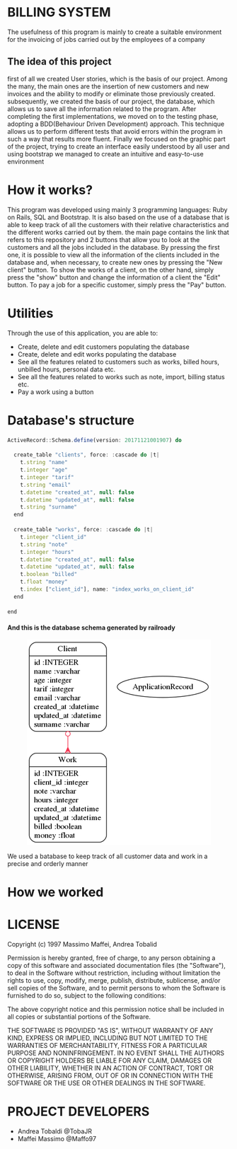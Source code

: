 # BILLING SYSTEM
The usefulness of this program is mainly to create a suitable environment for the invoicing of jobs carried out by the employees of a company

## The idea of this project

first of all we created User stories, which is the basis of our project. Among the many, the main ones are the insertion of new customers and new invoices and the ability to modify or eliminate those previously created.
subsequently, we created the basis of our project, the database, which allows us to save all the information related to the program.
After completing the first implementations, we moved on to the testing phase, adopting a BDD(Behaviour Driven Development) approach. This technique allows us to perform different tests that avoid errors within the program in such a way that results more fluent.
Finally we focused on the graphic part of the project, trying to create an interface easily understood by all user and using bootstrap we managed to create an intuitive and easy-to-use environment


# How it works?
This program was developed using mainly 3 programming languages: Ruby on Rails, SQL and Bootstrap.
It is also based on the use of a database that is able to keep track of all the customers with their relative characteristics and the different works carried out by them.
the main page contains the link that refers to this repository and 2 buttons that allow you to look at the customers and all the jobs included in the database. By pressing the first one, it is possible to view all the information of the clients included in the database and, when necessary, to create new ones by pressing the "New client" button. To show the works of a client, on the other hand, simply press the "show" button and change the information of a client the "Edit" button. To pay a job for a specific customer, simply press the "Pay" button.

# Utilities
Through the use of this application, you are able to:
- Create, delete and edit customers populating the database
- Create, delete and edit works populating the database
- See all the features related to customers such as works, billed hours, unbilled hours, personal data etc.
- See all the features related to works such as note, import, billing status etc.
- Pay a work using a button

# Database's structure
```javascript
ActiveRecord::Schema.define(version: 20171121001907) do

  create_table "clients", force: :cascade do |t|
    t.string "name"
    t.integer "age"
    t.integer "tarif"
    t.string "email"
    t.datetime "created_at", null: false
    t.datetime "updated_at", null: false
    t.string "surname"
  end

  create_table "works", force: :cascade do |t|
    t.integer "client_id"
    t.string "note"
    t.integer "hours"
    t.datetime "created_at", null: false
    t.datetime "updated_at", null: false
    t.boolean "billed"
    t.float "money"
    t.index ["client_id"], name: "index_works_on_client_id"
  end

end
```
#### And this is the database schema generated by railroady
 <p align="center">
  <img src="https://github.com/TobaJR/Ingegneria_sw2/blob/master/models.png">
</p>

We used a batabase to keep track of all customer data and work in a precise and orderly manner

# How we worked

# LICENSE
Copyright (c) 1997 Massimo Maffei, Andrea Tobalid

Permission is hereby granted, free of charge, to any person obtaining a copy
of this software and associated documentation files (the "Software"), to deal
in the Software without restriction, including without limitation the rights
to use, copy, modify, merge, publish, distribute, sublicense, and/or sell
copies of the Software, and to permit persons to whom the Software is
furnished to do so, subject to the following conditions:

The above copyright notice and this permission notice shall be included in all
copies or substantial portions of the Software.

THE SOFTWARE IS PROVIDED "AS IS", WITHOUT WARRANTY OF ANY KIND, EXPRESS OR
IMPLIED, INCLUDING BUT NOT LIMITED TO THE WARRANTIES OF MERCHANTABILITY,
FITNESS FOR A PARTICULAR PURPOSE AND NONINFRINGEMENT. IN NO EVENT SHALL THE
AUTHORS OR COPYRIGHT HOLDERS BE LIABLE FOR ANY CLAIM, DAMAGES OR OTHER
LIABILITY, WHETHER IN AN ACTION OF CONTRACT, TORT OR OTHERWISE, ARISING FROM,
OUT OF OR IN CONNECTION WITH THE SOFTWARE OR THE USE OR OTHER DEALINGS IN THE
SOFTWARE.


# PROJECT DEVELOPERS
- Andrea Tobaldi @TobaJR
- Maffei Massimo @Maffo97
